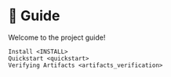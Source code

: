 <!--
SPDX-FileCopyrightText: © 2024 Romain Brault <mail@romainbrault.com>

SPDX-License-Identifier: GPL-3.0-or-later
-->

# 🧭 Guide

Welcome to the project guide!

```{toctree}
Install <INSTALL>
Quickstart <quickstart>
Verifying Artifacts <artifacts_verification>
```

